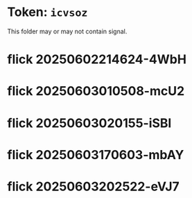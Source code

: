 # Token: `icvsoz`

This folder may or may not contain signal.
# flick 20250602214624-4WbH
# flick 20250603010508-mcU2
# flick 20250603020155-iSBl
# flick 20250603170603-mbAY
# flick 20250603202522-eVJ7
